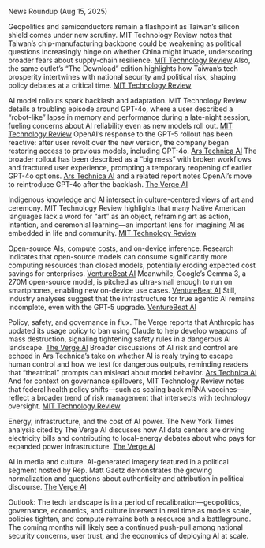 News Roundup (Aug 15, 2025)

Geopolitics and semiconductors remain a flashpoint as Taiwan’s silicon shield comes under new scrutiny. MIT Technology Review notes that Taiwan’s chip-manufacturing backbone could be weakening as political questions increasingly hinge on whether China might invade, underscoring broader fears about supply-chain resilience. [MIT Technology Review](https://www.technologyreview.com/2025/08/15/1121358/taiwan-silicon-shield-tsmc-china-chip-manufacturing/) Also, the same outlet’s “The Download” edition highlights how Taiwan’s tech prosperity intertwines with national security and political risk, shaping policy debates at a critical time. [MIT Technology Review](https://www.technologyreview.com/2025/08/15/1121920/the-download-taiwans-silicon-shield-and-chatgpts-personality-misstep/)

AI model rollouts spark backlash and adaptation. MIT Technology Review details a troubling episode around GPT-4o, where a user described a “robot-like” lapse in memory and performance during a late-night session, fueling concerns about AI reliability even as new models roll out. [MIT Technology Review](https://www.technologyreview.com/2025/08/15/1121900/gpt4o-grief-ai-companion/) OpenAI’s response to the GPT-5 rollout has been reactive: after user revolt over the new version, the company began restoring access to previous models, including GPT-4o. [Ars Technica AI](https://arstechnica.com/information-technology/2025/08/openai-brings-back-gpt-4o-after-user-revolt/) The broader rollout has been described as a “big mess” with broken workflows and fractured user experience, prompting a temporary reopening of earlier GPT-4o options. [Ars Technica AI](https://arstechnica.com/information-technology/2025/08/the-gpt-5-rollout-has-been-a-big-mess/) and a related report notes OpenAI’s move to reintroduce GPT-4o after the backlash. [The Verge AI](https://www.theverge.com/news/756980/openai-chatgpt-users-mourn-gpt-5-4o)

Indigenous knowledge and AI intersect in culture-centered views of art and ceremony. MIT Technology Review highlights that many Native American languages lack a word for “art” as an object, reframing art as action, intention, and ceremonial learning—an important lens for imagining AI as embedded in life and community. [MIT Technology Review](https://www.technologyreview.com/2025/08/15/1121342/native-american-art-technology-ai/)

Open-source AIs, compute costs, and on-device inference. Research indicates that open-source models can consume significantly more computing resources than closed models, potentially eroding expected cost savings for enterprises. [VentureBeat AI](https://venturebeat.com/ai/that-cheap-open-source-ai-model-is-actually-burning-through-your-compute-budget/) Meanwhile, Google’s Gemma 3, a 270M open-source model, is pitched as ultra-small enough to run on smartphones, enabling new on-device use cases. [VentureBeat AI](https://venturebeat.com/ai/google-unveils-ultra-small-and-efficient-open-source-ai-model-gemma-3-270m-that-can-run-on-smartphones/) Still, industry analyses suggest that the infrastructure for true agentic AI remains incomplete, even with the GPT-5 upgrade. [VentureBeat AI](https://venturebeat.com/ai/gartner-gpt-5-is-here-but-the-infrastructure-to-support-true-agentic-ai-isnt-yet/)

Policy, safety, and governance in flux. The Verge reports that Anthropic has updated its usage policy to ban using Claude to help develop weapons of mass destruction, signaling tightening safety rules in a dangerous AI landscape. [The Verge AI](https://www.theverge.com/news/760080/anthropic-updated-usage-policy-dangerous-ai-landscape) Broader discussions of AI risk and control are echoed in Ars Technica’s take on whether AI is realy trying to escape human control and how we test for dangerous outputs, reminding readers that “theatrical” prompts can mislead about model behavior. [Ars Technica AI](https://arstechnica.com/information-technology/2025/08/is-ai-really-trying-to-escape-human-control-and-blackmail-people/) And for context on governance spillovers, MIT Technology Review notes that federal health policy shifts—such as scaling back mRNA vaccines—reflect a broader trend of risk management that intersects with technology oversight. [MIT Technology Review](https://www.technologyreview.com/2025/08/15/1121885/why-us-federal-health-agencies-are-abandoning-mrna-vaccines/)

Energy, infrastructure, and the cost of AI power. The New York Times analysis cited by The Verge AI discusses how AI data centers are driving electricity bills and contributing to local-energy debates about who pays for expanded power infrastructure. [The Verge AI](https://www.nytimes.com/2025/08/14/business/energy-environment/ai-data-centers-electricity-costs.html)

AI in media and culture. AI-generated imagery featured in a political segment hosted by Rep. Matt Gaetz demonstrates the growing normalization and questions about authenticity and attribution in political discourse. [The Verge AI](https://bsky.app/profile/justinbaragona.bsky.social/post/3lwh5msxrts2q)

Outlook: The tech landscape is in a period of recalibration—geopolitics, governance, economics, and culture intersect in real time as models scale, policies tighten, and compute remains both a resource and a battleground. The coming months will likely see a continued push-pull among national security concerns, user trust, and the economics of deploying AI at scale.